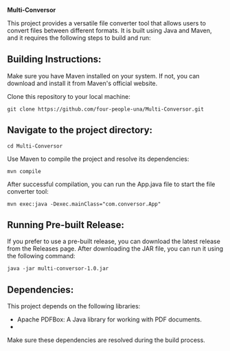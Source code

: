 **Multi-Conversor**

This project provides a versatile file converter tool that allows users to convert files between different formats. It is built using Java and Maven, and it requires the following steps to build and run:

## Building Instructions:

Make sure you have Maven installed on your system. If not, you can download and install it from Maven's official website.

Clone this repository to your local machine:
```
git clone https://github.com/four-people-una/Multi-Conversor.git
```

## Navigate to the project directory:
```
cd Multi-Conversor
```

Use Maven to compile the project and resolve its dependencies:

```
mvn compile
```

After successful compilation, you can run the App.java file to start the file converter tool:

```
mvn exec:java -Dexec.mainClass="com.conversor.App"
```

## Running Pre-built Release:

If you prefer to use a pre-built release, you can download the latest release from the Releases page. After downloading the JAR file, you can run it using the following command:

```
java -jar multi-conversor-1.0.jar
```

## Dependencies:

This project depends on the following libraries:

* Apache PDFBox: A Java library for working with PDF documents.
* 
Make sure these dependencies are resolved during the build process.
